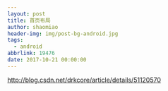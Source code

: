 ```yaml
---
layout: post
title: 首页布局
author: shaomiao
header-img: img/post-bg-android.jpg
tags:
  - android
abbrlink: 19476
date: 2017-10-21 00:00:00
---
```

http://blog.csdn.net/drkcore/article/details/51120570
